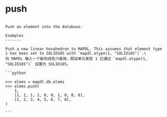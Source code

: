 # push

````{py:method} DbElems.push(item,elmdat,nodes)

Push an element into the database.

Examples
-------

Push a new linear hexahedron to MAPDL. This assumes that element type 1 has been set to SOLID185 with `mapdl.etype(1, "SOLID185")`.\
向 MAPDL 输入一个新的线性六面体。假设单元类型 1 已通过 `mapdl.etype(1, "SOLID185")` 设置为 SOLID185。

```python

>>> elems = mapdl.db.elems
>>> elems.push(
    1,
    [1, 1, 1, 1, 0, 0, 1, 0, 0, 0],
    [1, 2, 3, 4, 5, 6, 7, 8],
)

```

````